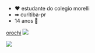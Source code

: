 - ❤︎ estudante do colegio morelli
- ➡︎ curitiba-pr
- 14 anos 🥰

[orochi](https://youtu.be/dMDa6drnhAo?si=xp7bYhvo6TWmmnvG)
![](https://media1.tenor.com/m/J9mOaXMbKygAAAAC/mochi-pet.gif)


![](https://media.tenor.com/xxPgBuwmddQAAAAi/cat.gif)
